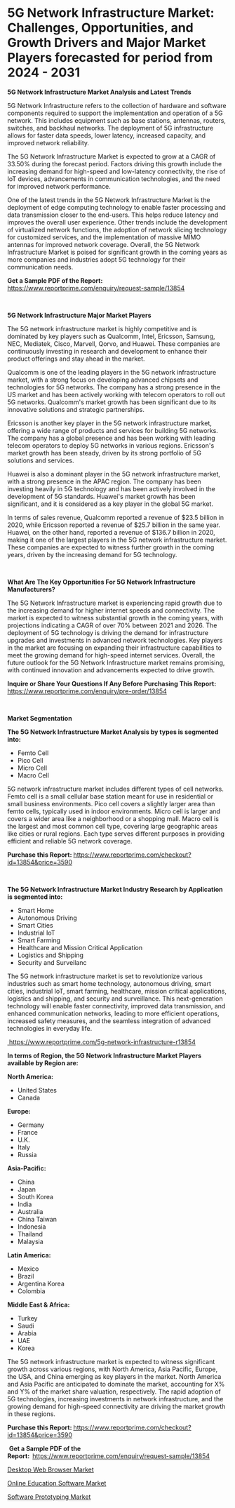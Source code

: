 <p><h1>5G Network Infrastructure Market: Challenges, Opportunities, and Growth Drivers and Major Market Players forecasted for period from 2024 - 2031</h1></p><p><strong>5G Network Infrastructure Market Analysis and Latest Trends</strong></p>
<p><p>5G Network Infrastructure refers to the collection of hardware and software components required to support the implementation and operation of a 5G network. This includes equipment such as base stations, antennas, routers, switches, and backhaul networks. The deployment of 5G infrastructure allows for faster data speeds, lower latency, increased capacity, and improved network reliability.</p><p>The 5G Network Infrastructure Market is expected to grow at a CAGR of 33.50% during the forecast period. Factors driving this growth include the increasing demand for high-speed and low-latency connectivity, the rise of IoT devices, advancements in communication technologies, and the need for improved network performance.</p><p>One of the latest trends in the 5G Network Infrastructure Market is the deployment of edge computing technology to enable faster processing and data transmission closer to the end-users. This helps reduce latency and improves the overall user experience. Other trends include the development of virtualized network functions, the adoption of network slicing technology for customized services, and the implementation of massive MIMO antennas for improved network coverage. Overall, the 5G Network Infrastructure Market is poised for significant growth in the coming years as more companies and industries adopt 5G technology for their communication needs.</p></p>
<p><strong>Get a Sample PDF of the Report:&nbsp;</strong> <a href="https://www.reportprime.com/enquiry/request-sample/13854">https://www.reportprime.com/enquiry/request-sample/13854</a></p>
<p>&nbsp;</p>
<p><strong>5G Network Infrastructure Major Market Players</strong></p>
<p><p>The 5G network infrastructure market is highly competitive and is dominated by key players such as Qualcomm, Intel, Ericsson, Samsung, NEC, Mediatek, Cisco, Marvell, Qorvo, and Huawei. These companies are continuously investing in research and development to enhance their product offerings and stay ahead in the market.</p><p>Qualcomm is one of the leading players in the 5G network infrastructure market, with a strong focus on developing advanced chipsets and technologies for 5G networks. The company has a strong presence in the US market and has been actively working with telecom operators to roll out 5G networks. Qualcomm's market growth has been significant due to its innovative solutions and strategic partnerships.</p><p>Ericsson is another key player in the 5G network infrastructure market, offering a wide range of products and services for building 5G networks. The company has a global presence and has been working with leading telecom operators to deploy 5G networks in various regions. Ericsson's market growth has been steady, driven by its strong portfolio of 5G solutions and services.</p><p>Huawei is also a dominant player in the 5G network infrastructure market, with a strong presence in the APAC region. The company has been investing heavily in 5G technology and has been actively involved in the development of 5G standards. Huawei's market growth has been significant, and it is considered as a key player in the global 5G market.</p><p>In terms of sales revenue, Qualcomm reported a revenue of $23.5 billion in 2020, while Ericsson reported a revenue of $25.7 billion in the same year. Huawei, on the other hand, reported a revenue of $136.7 billion in 2020, making it one of the largest players in the 5G network infrastructure market. These companies are expected to witness further growth in the coming years, driven by the increasing demand for 5G technology.</p></p>
<p>&nbsp;</p>
<p><strong>What Are The Key Opportunities For 5G Network Infrastructure Manufacturers?</strong></p>
<p><p>The 5G Network Infrastructure market is experiencing rapid growth due to the increasing demand for higher internet speeds and connectivity. The market is expected to witness substantial growth in the coming years, with projections indicating a CAGR of over 70% between 2021 and 2026. The deployment of 5G technology is driving the demand for infrastructure upgrades and investments in advanced network technologies. Key players in the market are focusing on expanding their infrastructure capabilities to meet the growing demand for high-speed internet services. Overall, the future outlook for the 5G Network Infrastructure market remains promising, with continued innovation and advancements expected to drive growth.</p></p>
<p><strong>Inquire or Share Your Questions If Any Before Purchasing This Report:</strong> <a href="https://www.reportprime.com/enquiry/pre-order/13854">https://www.reportprime.com/enquiry/pre-order/13854</a></p>
<p>&nbsp;</p>
<p><strong>Market Segmentation</strong></p>
<p><strong>The 5G Network Infrastructure Market Analysis by types is segmented into:</strong></p>
<p><ul><li>Femto Cell</li><li>Pico Cell</li><li>Micro Cell</li><li>Macro Cell</li></ul></p>
<p><p>5G network infrastructure market includes different types of cell networks. Femto cell is a small cellular base station meant for use in residential or small business environments. Pico cell covers a slightly larger area than femto cells, typically used in indoor environments. Micro cell is larger and covers a wider area like a neighborhood or a shopping mall. Macro cell is the largest and most common cell type, covering large geographic areas like cities or rural regions. Each type serves different purposes in providing efficient and reliable 5G network coverage.</p></p>
<p><strong>Purchase this Report:&nbsp;</strong><a href="https://www.reportprime.com/checkout?id=13854&price=3590">https://www.reportprime.com/checkout?id=13854&price=3590</a></p>
<p>&nbsp;</p>
<p><strong>The 5G Network Infrastructure Market Industry Research by Application is segmented into:</strong></p>
<p><ul><li>Smart Home</li><li>Autonomous Driving</li><li>Smart Cities</li><li>Industrial IoT</li><li>Smart Farming</li><li>Healthcare and Mission Critical Application</li><li>Logistics and Shipping</li><li>Security and Surveilanc</li></ul></p>
<p><p>The 5G network infrastructure market is set to revolutionize various industries such as smart home technology, autonomous driving, smart cities, industrial IoT, smart farming, healthcare, mission critical applications, logistics and shipping, and security and surveillance. This next-generation technology will enable faster connectivity, improved data transmission, and enhanced communication networks, leading to more efficient operations, increased safety measures, and the seamless integration of advanced technologies in everyday life.</p></p>
<p><a href="https://www.reportprime.com/5g-network-infrastructure-r13854">&nbsp;https://www.reportprime.com/5g-network-infrastructure-r13854</a></p>
<p><strong>In terms of Region, the 5G Network Infrastructure Market Players available by Region are:</strong></p>
<p>
    <p> <strong> North America: </strong>
        <ul>
            <li>United States</li>
            <li>Canada</li>
        </ul>
        </p> 
    <p> <strong> Europe: </strong>
        <ul>
            <li>Germany</li>
            <li>France</li>
            <li>U.K.</li>
            <li>Italy</li>
            <li>Russia</li>
        </ul>
        </p> 
    <p> <strong> Asia-Pacific: </strong>
        <ul>
            <li>China</li>
            <li>Japan</li>
            <li>South Korea</li>
            <li>India</li>
            <li>Australia</li>
            <li>China Taiwan</li>
            <li>Indonesia</li>
            <li>Thailand</li>
            <li>Malaysia</li>
        </ul>
        </p> 
    <p> <strong> Latin America: </strong>
        <ul>
            <li>Mexico</li>
            <li>Brazil</li>
            <li>Argentina Korea</li>
            <li>Colombia</li>
        </ul>
        </p> 
    <p> <strong> Middle East & Africa: </strong>
        <ul>
            <li>Turkey</li>
            <li>Saudi</li>
            <li>Arabia</li>
            <li>UAE</li>
            <li>Korea</li>
        </ul>
    </p>
    </p>
<p><p>The 5G network infrastructure market is expected to witness significant growth across various regions, with North America, Asia Pacific, Europe, the USA, and China emerging as key players in the market. North America and Asia Pacific are anticipated to dominate the market, accounting for X% and Y% of the market share valuation, respectively. The rapid adoption of 5G technologies, increasing investments in network infrastructure, and the growing demand for high-speed connectivity are driving the market growth in these regions.</p></p>
<p><strong>Purchase this Report: </strong><a href="https://www.reportprime.com/checkout?id=13854&price=3590">https://www.reportprime.com/checkout?id=13854&price=3590</a></p>
<p>&nbsp;<strong>Get a Sample PDF of the Report:&nbsp;&nbsp;</strong><a href="https://www.reportprime.com/enquiry/request-sample/13854">https://www.reportprime.com/enquiry/request-sample/13854</a></p>
<p><strong></strong></p>
<p><p><a href="https://github.com/alexcrou8/Market-Research-Report-List-2/blob/main/desktop-web-browser-market.md">Desktop Web Browser Market</a></p><p><a href="https://github.com/Krdamani25/Market-Research-Report-List-2/blob/main/online-education-software-market.md">Online Education Software Market</a></p><p><a href="https://github.com/thereveren80/Market-Research-Report-List-2/blob/main/software-prototyping-market.md">Software Prototyping Market</a></p></p>